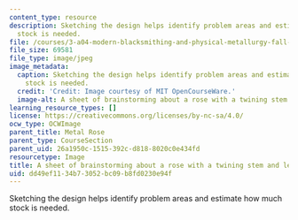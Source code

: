 ```yaml
---
content_type: resource
description: Sketching the design helps identify problem areas and estimate how much
  stock is needed.
file: /courses/3-a04-modern-blacksmithing-and-physical-metallurgy-fall-2008/dd49ef1134b73052bc09b8fd0230e94f_092.jpg
file_size: 69581
file_type: image/jpeg
image_metadata:
  caption: Sketching the design helps identify problem areas and estimate how much
    stock is needed.
  credit: 'Credit: Image courtesy of MIT OpenCourseWare.'
  image-alt: A sheet of brainstorming about a rose with a twining stem and leaves.
learning_resource_types: []
license: https://creativecommons.org/licenses/by-nc-sa/4.0/
ocw_type: OCWImage
parent_title: Metal Rose
parent_type: CourseSection
parent_uid: 26a1950c-1515-392c-d818-8020c0e434fd
resourcetype: Image
title: A sheet of brainstorming about a rose with a twining stem and leaves
uid: dd49ef11-34b7-3052-bc09-b8fd0230e94f
---
```

Sketching the design helps identify problem areas and estimate how much stock is needed.